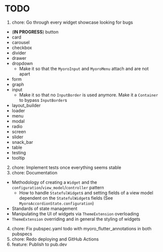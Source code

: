 # TODO

1. chore: Go through every widget showcase looking for bugs

- (**IN PROGRESS**) button
- card
- carousel
- checkbox
- divider
- drawer
- dropdown
  - Make it so that the `MyoroInput` and `MyoroMenu` attach and are not apart
- form
- graph
- input
  - Make it so that no `InputBorder` is used anymore. Make it a `Container` to bypass `InputBorder`s
- layout_builder
- loader
- menu
- modal
- radio
- screen
- slider
- snack_bar
- table
- testing
- tooltip

2. chore: Implement tests once everything seems stable
3. chore: Documentation

- Methodology of creating a `Widget` and the `configuration`/`view_model`/`controller` pattern
  - How to handle `StatefulWidget`s and setting fields of a view model dependent on the `StatefulWidget`s fields (See `MyoroAccordionState.configuration`)
- Standards of state management
- Manipulating the UI of widgets via `ThemeExtension` overloading
- `ThemeExtension` overriding and in general the styling of widgets

4. chore: Fix pubspec.yaml todo with myoro_flutter_annotations in both pubspecs
5. chore: Redo deploying and GitHub Actions
6. feature: Publish to pub.dev
